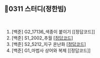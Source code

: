 ## 📘0311 스터디(정한빔)
</br>

1. [백준] G2_17136_색종이 붙이기 [[정답코드]]
2. [백준] S1_2002_추월 [[정답코드]](https://conemi.tistory.com/18)
3. [백준] S2_5212_지구 온난화 [[정답코드]](https://conemi.tistory.com/19)
4. [백준] G1_마법사 상어와 복제 [[정답코드]]
